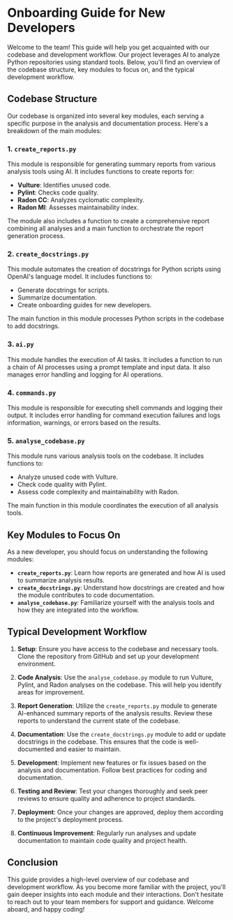 # Onboarding Guide for New Developers

Welcome to the team! This guide will help you get acquainted with our codebase and development workflow. Our project leverages AI to analyze Python repositories using standard tools. Below, you'll find an overview of the codebase structure, key modules to focus on, and the typical development workflow.

## Codebase Structure

Our codebase is organized into several key modules, each serving a specific purpose in the analysis and documentation process. Here's a breakdown of the main modules:

### 1. `create_reports.py`
This module is responsible for generating summary reports from various analysis tools using AI. It includes functions to create reports for:
- **Vulture**: Identifies unused code.
- **Pylint**: Checks code quality.
- **Radon CC**: Analyzes cyclomatic complexity.
- **Radon MI**: Assesses maintainability index.

The module also includes a function to create a comprehensive report combining all analyses and a main function to orchestrate the report generation process.

### 2. `create_docstrings.py`
This module automates the creation of docstrings for Python scripts using OpenAI's language model. It includes functions to:
- Generate docstrings for scripts.
- Summarize documentation.
- Create onboarding guides for new developers.

The main function in this module processes Python scripts in the codebase to add docstrings.

### 3. `ai.py`
This module handles the execution of AI tasks. It includes a function to run a chain of AI processes using a prompt template and input data. It also manages error handling and logging for AI operations.

### 4. `commands.py`
This module is responsible for executing shell commands and logging their output. It includes error handling for command execution failures and logs information, warnings, or errors based on the results.

### 5. `analyse_codebase.py`
This module runs various analysis tools on the codebase. It includes functions to:
- Analyze unused code with Vulture.
- Check code quality with Pylint.
- Assess code complexity and maintainability with Radon.

The main function in this module coordinates the execution of all analysis tools.

## Key Modules to Focus On

As a new developer, you should focus on understanding the following modules:

- **`create_reports.py`**: Learn how reports are generated and how AI is used to summarize analysis results.
- **`create_docstrings.py`**: Understand how docstrings are created and how the module contributes to code documentation.
- **`analyse_codebase.py`**: Familiarize yourself with the analysis tools and how they are integrated into the workflow.

## Typical Development Workflow

1. **Setup**: Ensure you have access to the codebase and necessary tools. Clone the repository from GitHub and set up your development environment.

2. **Code Analysis**: Use the `analyse_codebase.py` module to run Vulture, Pylint, and Radon analyses on the codebase. This will help you identify areas for improvement.

3. **Report Generation**: Utilize the `create_reports.py` module to generate AI-enhanced summary reports of the analysis results. Review these reports to understand the current state of the codebase.

4. **Documentation**: Use the `create_docstrings.py` module to add or update docstrings in the codebase. This ensures that the code is well-documented and easier to maintain.

5. **Development**: Implement new features or fix issues based on the analysis and documentation. Follow best practices for coding and documentation.

6. **Testing and Review**: Test your changes thoroughly and seek peer reviews to ensure quality and adherence to project standards.

7. **Deployment**: Once your changes are approved, deploy them according to the project's deployment process.

8. **Continuous Improvement**: Regularly run analyses and update documentation to maintain code quality and project health.

## Conclusion

This guide provides a high-level overview of our codebase and development workflow. As you become more familiar with the project, you'll gain deeper insights into each module and their interactions. Don't hesitate to reach out to your team members for support and guidance. Welcome aboard, and happy coding!
